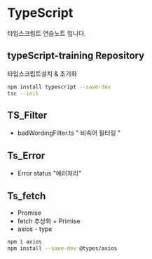 # TypeScript

타입스크립트 연습노트 입니다.

## typeScript-training Repository

타입스크립트설치 & 초기화

```bash
npm install typescript --save-dev
tsc --init
```

## TS_Filter

- badWordingFilter.ts " 비속어 필터링 "

## Ts_Error

- Error status "에러처리"

## Ts_fetch

- Promise
- fetch 추상화 + Primise
- axios - type

```bash
npm i axios
npm install --save-dev @types/axios
```

